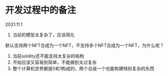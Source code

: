 # 开发过程中的备注

2021.11.1
1. 当前的模型太复杂了，应该简化

默认支持两个NFT合成为一个NFT，不支持多个NFT合成为一个NFT，为什么呢？
1. 当前soldity还不能支持太复杂的结构
2. 开始应该又容易到简单，不能做到太过复杂
3. 整个计算机世界都是0和1构成的，两个合成一个也能构建特别复杂的东西


